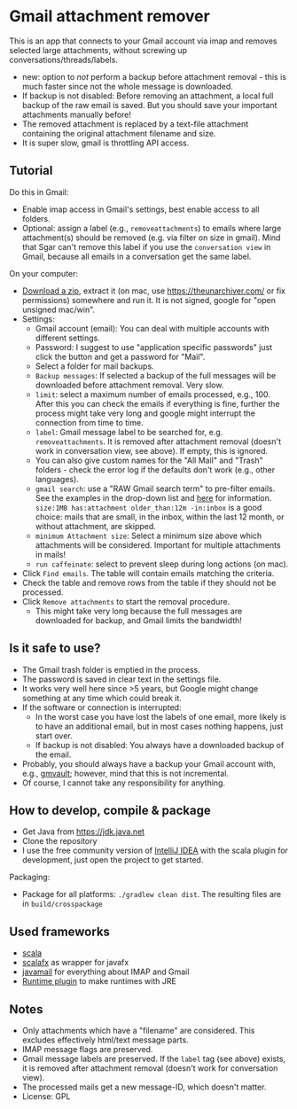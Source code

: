 # Gmail attachment remover

This is an app that connects to your Gmail account via imap and removes selected large attachments, without screwing up conversations/threads/labels.

* new: option to *not* perform a backup before attachment removal - this is much faster since not the whole message is downloaded.
* If backup is not disabled: Before removing an attachment, a local full backup of the raw email is saved. But you should save your important attachments manually before!
* The removed attachment is replaced by a text-file attachment containing the original attachment filename and size.
* It is super slow, gmail is throttling API access.

## Tutorial

Do this in Gmail:

* Enable imap access in Gmail's settings, best enable access to all folders.
* Optional: assign a label (e.g., `removeattachments`) to emails where large attachment(s) should be removed (e.g. via filter on size in gmail). Mind that Sgar can't remove this label if you use the `conversation view` in Gmail, because all emails in a conversation get the same label.

On your computer:

* [Download a zip](https://github.com/wolfgangasdf/gmail-attachment-remover/releases), extract it (on mac, use https://theunarchiver.com/ or fix permissions) somewhere and run it. It is not signed, google for "open unsigned mac/win".
* Settings:
    * Gmail account (email): You can deal with multiple accounts with different settings.
    * Password: I suggest to use "application specific passwords" just click the button and get a password for "Mail".
    * Select a folder for mail backups.
    * `Backup messages`: If selected a backup of the full messages will be downloaded before attachment removal. Very slow.
    * `limit`: select a maximum number of emails processed, e.g., 100. After this you can check the emails if everything is fine, further the process might take very long and google might interrupt the connection from time to time.
    * `label`: Gmail message label to be searched for, e.g. `removeattachments`. It is removed after attachment removal (doesn't work in conversation view, see above). If empty, this is ignored.
    * You can also give custom names for the "All Mail" and "Trash" folders - check the error log if the defaults don't work (e.g., other languages).
    * `gmail search`: use a "RAW Gmail search term" to pre-filter emails. See the examples in the drop-down list and [here](https://support.google.com/mail/answer/7190?hl=en) for information.
        `size:1MB has:attachment older_than:12m -in:inbox` is a good choice: mails that are small, in the inbox, within the last 12 month, or without attachment, are skipped.
    * `minimum Attachment size`: Select a minimum size above which attachments will be considered. Important for multiple attachments in mails!
    * `run caffeinate`: select to prevent sleep during long actions (on mac).
* Click `Find emails`. The table will contain emails matching the criteria.
* Check the table and remove rows from the table if they should not be processed.
* Click `Remove attachments` to start the removal procedure.
    * This might take very long because the full messages are downloaded for backup, and Gmail limits the bandwidth!


## Is it safe to use?

* The Gmail trash folder is emptied in the process.
* The password is saved in clear text in the settings file.
* It works very well here since >5 years, but Google might change something at any time which could break it.
* If the software or connection is interrupted:
    * In the worst case you have lost the labels of one email, more likely is to have an additional email, but in most cases nothing happens, just start over.
    * If backup is not disabled: You always have a downloaded backup of the email.
* Probably, you should always have a backup your Gmail account with, e.g., [gmvault](http://gmvault.org); however, mind that this is not incremental.
* Of course, I cannot take any responsibility for anything.


## How to develop, compile & package

* Get Java from https://jdk.java.net
* Clone the repository
* I use the free community version of [IntelliJ IDEA](https://www.jetbrains.com/idea/download/) with the scala
plugin for development, just open the project to get started.

Packaging:

* Package for all platforms: `./gradlew clean dist`. The resulting files are in `build/crosspackage`


## Used frameworks

* [scala](http://scala-lang.org)
* [scalafx](http://www.scalafx.org) as wrapper for javafx
* [javamail](http://www.oracle.com/technetwork/java/javamail/index.html) for everything about IMAP and Gmail
* [Runtime plugin](https://github.com/beryx/badass-runtime-plugin) to make runtimes with JRE

## Notes

* Only attachments which have a "filename" are considered. This excludes effectively html/text message parts.
* IMAP message flags are preserved.
* Gmail message labels are preserved. If the `label` tag (see above) exists, it is removed after attachment removal (doesn't work for conversation view).
* The processed mails get a new message-ID, which doesn't matter.
* License: GPL
